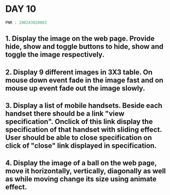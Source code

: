 # DAY 10


```c
PNR : 200243020003
```




## 1. Display the image on the web page. Provide hide, show and toggle buttons to hide, show and toggle the image respectively.

## 2.  Display 9 different images in 3X3 table. On mouse down event fade in the image fast and on mouse up event fade out the image slowly.

## 3. Display a list of mobile handsets. Beside each handset there should be a link "view specification". Onclick of this link display the specification of that handset with sliding effect. User should be able to close specification on click of "close" link displayed in specification.




## 4. Display the image of a ball on the web page, move it horizontally, vertically, diagonally as well as while moving change its size using animate effect.